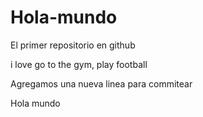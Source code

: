 # Hola-mundo

El primer repositorio en github

i love go to the gym, play football

Agregamos una nueva linea para commitear

Hola mundo 
